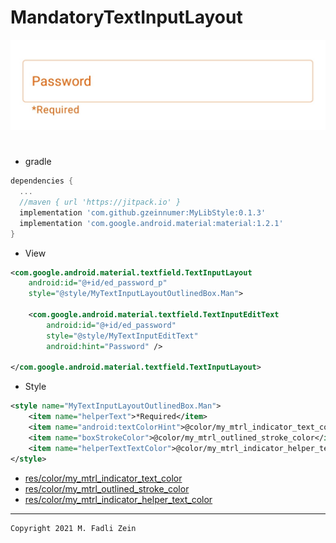 # MandatoryTextInputLayout

<p align="center">
  <img src="https://github.com/gzeinnumer/MandatoryTextInputLayout/blob/master/preview/example1.jpg"/>
</p>

#
- gradle
```gradle
dependencies {
  ...
  //maven { url 'https://jitpack.io' }
  implementation 'com.github.gzeinnumer:MyLibStyle:0.1.3'
  implementation 'com.google.android.material:material:1.2.1'
}
```

- View
```xml
<com.google.android.material.textfield.TextInputLayout
    android:id="@+id/ed_password_p"
    style="@style/MyTextInputLayoutOutlinedBox.Man">

    <com.google.android.material.textfield.TextInputEditText
        android:id="@+id/ed_password"
        style="@style/MyTextInputEditText"
        android:hint="Password" />

</com.google.android.material.textfield.TextInputLayout>
```

- Style
```xml
<style name="MyTextInputLayoutOutlinedBox.Man">
    <item name="helperText">*Required</item>
    <item name="android:textColorHint">@color/my_mtrl_indicator_text_color</item>
    <item name="boxStrokeColor">@color/my_mtrl_outlined_stroke_color</item>
    <item name="helperTextTextColor">@color/my_mtrl_indicator_helper_text_color</item>
</style>
```

- [res/color/my_mtrl_indicator_text_color](https://github.com/gzeinnumer/MandatoryTextInputLayout/blob/master/app/src/main/res/color/my_mtrl_indicator_helper_text_color.xml)
- [res/color/my_mtrl_outlined_stroke_color](https://github.com/gzeinnumer/MandatoryTextInputLayout/blob/master/app/src/main/res/color/my_mtrl_outlined_stroke_color.xml)
- [res/color/my_mtrl_indicator_helper_text_color](https://github.com/gzeinnumer/MandatoryTextInputLayout/blob/master/app/src/main/res/color/my_mtrl_indicator_helper_text_color.xml)

---

```
Copyright 2021 M. Fadli Zein
```
